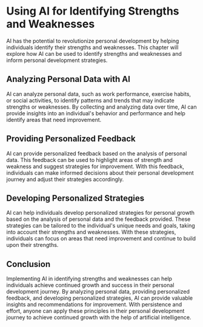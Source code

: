Using AI for Identifying Strengths and Weaknesses
=====================================================================================================================

AI has the potential to revolutionize personal development by helping individuals identify their strengths and weaknesses. This chapter will explore how AI can be used to identify strengths and weaknesses and inform personal development strategies.

Analyzing Personal Data with AI
-------------------------------

AI can analyze personal data, such as work performance, exercise habits, or social activities, to identify patterns and trends that may indicate strengths or weaknesses. By collecting and analyzing data over time, AI can provide insights into an individual's behavior and performance and help identify areas that need improvement.

Providing Personalized Feedback
-------------------------------

AI can provide personalized feedback based on the analysis of personal data. This feedback can be used to highlight areas of strength and weakness and suggest strategies for improvement. With this feedback, individuals can make informed decisions about their personal development journey and adjust their strategies accordingly.

Developing Personalized Strategies
----------------------------------

AI can help individuals develop personalized strategies for personal growth based on the analysis of personal data and the feedback provided. These strategies can be tailored to the individual's unique needs and goals, taking into account their strengths and weaknesses. With these strategies, individuals can focus on areas that need improvement and continue to build upon their strengths.

Conclusion
----------

Implementing AI in identifying strengths and weaknesses can help individuals achieve continued growth and success in their personal development journey. By analyzing personal data, providing personalized feedback, and developing personalized strategies, AI can provide valuable insights and recommendations for improvement. With persistence and effort, anyone can apply these principles in their personal development journey to achieve continued growth with the help of artificial intelligence.
